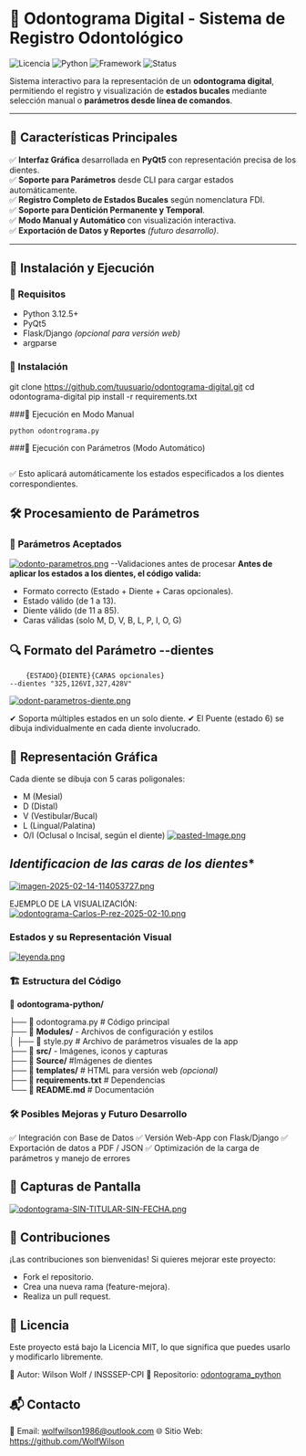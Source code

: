 # 🦷 Odontograma Digital - Sistema de Registro Odontológico

![Licencia](https://img.shields.io/badge/Licencia-MIT-green.svg) ![Python](https://img.shields.io/badge/Python-3.12%2B-blue.svg) ![Framework](https://img.shields.io/badge/Framework-PyQt5-orange.svg) ![Status](https://img.shields.io/badge/Estado-Estable-success.svg)

Sistema interactivo para la representación de un **odontograma digital**, permitiendo el registro y visualización de **estados bucales** mediante selección manual o **parámetros desde línea de comandos**.

---
## 📌 **Características Principales**
✅ **Interfaz Gráfica** desarrollada en **PyQt5** con representación precisa de los dientes.  
✅ **Soporte para Parámetros** desde CLI para cargar estados automáticamente.  
✅ **Registro Completo de Estados Bucales** según nomenclatura FDI.  
✅ **Soporte para Dentición Permanente y Temporal**.  
✅ **Modo Manual y Automático** con visualización interactiva.  
✅ **Exportación de Datos y Reportes** *(futuro desarrollo)*.  

---

## 🚀 Instalación y Ejecución
### 🔹 Requisitos
- Python 3.12.5+
- PyQt5
- Flask/Django *(opcional para versión web)*
- argparse

### 🔹 Instalación

git clone https://github.com/tuusuario/odontograma-digital.git
cd odontograma-digital
pip install -r requirements.txt

###🔹 Ejecución en Modo Manual
```
python odontrograma.py
```

###🔹 Ejecución con Parámetros (Modo Automático)
```python odontograma.py --credencial "123456" --titular "Carlos Pérez" --prestador "Dr. María López" --fecha "2025-02-10" --observaciones "Revisión general y tratamientos aplicados." --dientes "111,212V,313D,414MD,515O,616VI,717V,818,125,225,326,437,548,651,661,662,752,863,974,1085,1147,1245,1342,1341,135OLP,653,654,655"
```


✅ Esto aplicará automáticamente los estados especificados a los dientes correspondientes.

## 🛠 Procesamiento de Parámetros
### 📌 Parámetros Aceptados 

[![odonto-parametros.png](https://i.postimg.cc/J46VzcLG/odonto-parametros.png)](https://postimg.cc/PPwF6DNj)
--Validaciones antes de procesar
**Antes de aplicar los estados a los dientes, el código valida:**
- Formato correcto (Estado + Diente + Caras opcionales).
- Estado válido (de 1 a 13).
- Diente válido (de 11 a 85).
- Caras válidas (solo M, D, V, B, L, P, I, O, G)

## 🔍 Formato del Parámetro --dientes
        {ESTADO}{DIENTE}{CARAS opcionales}
    --dientes "325,126VI,327,428V"
[![odont-parametros-diente.png](https://i.postimg.cc/GpnMLHH4/odont-parametros-diente.png)](https://postimg.cc/4Ywvw4vG)

✔ Soporta múltiples estados en un solo diente.
✔ El Puente (estado 6) se dibuja individualmente en cada diente involucrado.

## 🎨 Representación Gráfica
Cada diente se dibuja con 5 caras poligonales:

- M (Mesial)
- D (Distal)
- V (Vestibular/Bucal)
- L (Lingual/Palatina)
- O/I (Oclusal o Incisal, según el diente)
[![pasted-Image.png](https://i.postimg.cc/pTSv1fL9/pasted-Image.png)](https://postimg.cc/KktC1gLF)

## *Identificacion de las caras de los dientes**

[![imagen-2025-02-14-114053727.png](https://i.postimg.cc/c4nx2bYd/imagen-2025-02-14-114053727.png)](https://postimg.cc/2VCNBT2t)

EJEMPLO DE LA VISUALIZACIÓN:
[![odontograma-Carlos-P-rez-2025-02-10.png](https://i.postimg.cc/g2FyR1d5/odontograma-Carlos-P-rez-2025-02-10.png)](https://postimg.cc/PPy8n3Cz)

###  Estados y su Representación Visual 
[![leyenda.png](https://i.postimg.cc/YqgnJ6C5/leyenda.png)](https://postimg.cc/zVzFhRW7)

###  🏗 Estructura del Código



📂 **odontograma-python/**

├── 📜 odontograma.py  # Código principal  
├── 📂 **Modules/** - Archivos de configuración y estilos  
│        ├── 🎨 style.py # Archivo de parámetros visuales de la app  
├── 📂 **src/** - Imágenes, iconos y capturas  
├── 📂 **Source/**  #Imágenes de dientes  
├── 📂 **templates/** # HTML para versión web *(opcional)*  
├── 📜 **requirements.txt**  # Dependencias  
└── 📜 **README.md** # Documentación  


### 🛠 Posibles Mejoras y Futuro Desarrollo 

✅ Integración con Base de Datos
✅ Versión Web-App con Flask/Django
✅ Exportación de datos a PDF / JSON
✅ Optimización de la carga de parámetros y manejo de errores

## 📸 Capturas de Pantalla 

[![odontograma-SIN-TITULAR-SIN-FECHA.png](https://i.postimg.cc/xdgLwCHD/odontograma-SIN-TITULAR-SIN-FECHA.png)](https://postimg.cc/5HYHvfnn)

##  🤝 Contribuciones 

¡Las contribuciones son bienvenidas!
Si quieres mejorar este proyecto:

- Fork el repositorio.
- Crea una nueva rama (feature-mejora).
- Realiza un pull request.

## 📜 Licencia 

Este proyecto está bajo la Licencia MIT, lo que significa que puedes usarlo y modificarlo libremente.

📌 Autor: Wilson Wolf / INSSSEP-CPI
📌 Repositorio: [odontograma_python](https://github.com/WolfWilson/odontrograma_python)

## 📬 Contacto 
📧 Email: wolfwilson1986@outlook.com
🌐 Sitio Web: https://github.com/WolfWilson


